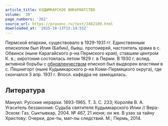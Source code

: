 ```yaml
---
article_title: КУДЫМКАРСКОЕ ВИКАРИАТСТВО
volume: '39'
page_numbers: '262'
source_url: https://pravenc.ru/text/2462189.html
downloaded_at: '2025-10-13T15:14:55Z'
---
```


Пермской епархии, существовало в 1929-1931 гг. Единственным епископом был Илия (Бабин), бывш. протоиерей, настоятель храма в с. Обвинск (ныне Карагайского р-на Пермского края), ставшем центром К. в.; хиротония состоялась летом 1929 г. в Перми. В 1930 г. вслед. активной борьбы с [обновленчеством](https://pravenc.ru/text/обновленчеством.html) епископ был выдворен властями в с. Пешнигорт (ныне Кудымкарского р-на Коми-Пермяцкого округа), где скончался 3 апр. 1931 г. Впосл. кафедра не замещалась.

## Литература

Мануил. Русские иерархи. 1893-1965. Т. 3. С. 233; Королёв В. А. Угаситель беззакония: Судьба святителя Кудымкарского Илии // Вера-Эском: Газ. Сыктывкар, 2004. № 467, 21 июня; он же. В узах за тайну Христову: Очерки, док-ты, мат-лы следствий. М.; Пермь, 2014.
